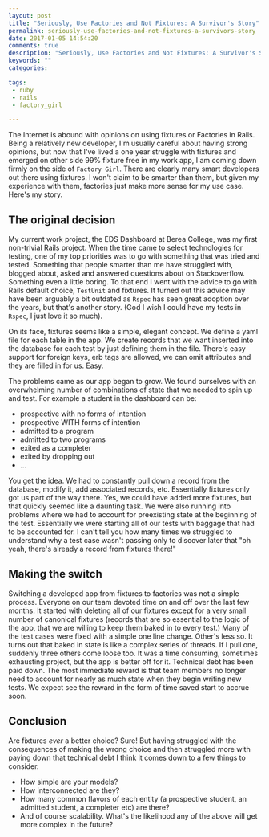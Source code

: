 ```yaml
---
layout: post
title: "Seriously, Use Factories and Not Fixtures: A Survivor's Story"
permalink: seriously-use-factories-and-not-fixtures-a-survivors-story
date: 2017-01-05 14:54:20
comments: true
description: "Seriously, Use Factories and Not Fixtures: A Survivor's Story"
keywords: ""
categories:

tags:
 - ruby
 - rails
 - factory_girl

---
```


The Internet is abound with opinions on using fixtures or Factories in Rails. Being a relatively new developer, I'm usually careful about having strong opinions, but now that I've lived a one year struggle with fixtures and emerged on other side 99% fixture free in my work app, I am coming down firmly on the side of `Factory Girl`. There are clearly many smart developers out there using fixtures. I won't claim to be smarter than them, but given my experience with them, factories just make more sense for my use case. Here's my story.

## The original decision

My current work project, the EDS Dashboard at Berea College, was my first non-trivial Rails project. When the time came to select technologies for testing, one of my top priorities was to go with something that was tried and tested. Something that people smarter than me have struggled with, blogged about, asked and answered questions about on Stackoverflow. Something even a little boring. To that end I went with the advice to go with Rails default choice, `TestUnit` and fixtures. It turned out this advice may have been arguably a bit outdated as `Rspec` has seen great adoption over the years, but that's another story. (God I wish I could have my tests in `Rspec`, I just love it so much).

On its face, fixtures seems like a simple, elegant concept. We define a yaml file for each table in the app. We create records that we want inserted into the database for each test by just defining them in the file. There's easy support for foreign keys, erb tags are allowed, we can omit attributes and they are filled in for us. Easy.

The problems came as our app began to grow. We found ourselves with an overwhelming number of combinations of state that we needed to spin up and test. For example a student in the dashboard can be:

 - prospective with no forms of intention
 - prospective WITH forms of intention
 - admitted to a program
 - admitted to two programs
 - exited as a completer
 - exited by dropping out
 - ...

You get the idea. We had to constantly pull down a record from the database, modify it, add associated records, etc. Essentially fixtures only got us part of the way there.  Yes, we could have added more fixtures, but that quickly seemed like a daunting task. We were also running into problems where we had to account for preexisting state at the beginning of the test. Essentially we were starting all of our tests with baggage that had to be accounted for. I can't tell you how many times we struggled to understand why a test case wasn't passing only to discover later that "oh yeah, there's already a record from fixtures there!"

## Making the switch

Switching a developed app from fixtures to factories was not a simple process. Everyone on our team devoted time on and off over the last few months. It started with deleting all of our fixtures except for a very small number of canonical fixtures (records that are so essential to the logic of the app, that we are willing to keep them baked in to every test.) Many of the test cases were fixed with a simple one line change. Other's less so. It turns out that baked in state is like a complex series of threads. If I pull one, suddenly three others come loose too. It was a time consuming, sometimes exhausting project, but the app is better off for it. Technical debt has been paid down. The most immediate reward is that team members no longer need to account for nearly as much state when they begin writing new tests. We expect see the reward in the form of time saved start to accrue soon.

## Conclusion

Are fixtures _ever_ a better choice? Sure! But having struggled with the consequences of making the wrong choice and then struggled more with paying down that technical debt I think it comes down to a few things to consider.

 - How simple are your models?
 - How interconnected are they?
 - How many common flavors of each entity (a prospective student, an admitted student, a completer etc) are there?
 - And of course scalability. What's the likelihood any of the above will get more complex in the future?
